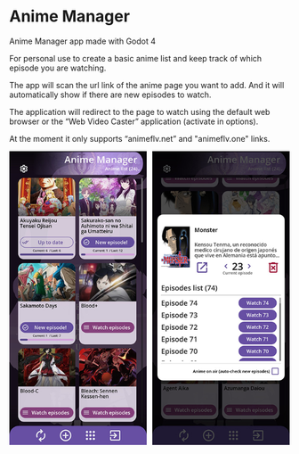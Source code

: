 # Anime Manager
Anime Manager app made with Godot 4

For personal use to create a basic anime list and keep track of which episode you are watching.

The app will scan the url link of the anime page you want to add. And it will automatically show if there are new episodes to watch.

The application will redirect to the page to watch using the default web browser or the “Web Video Caster” application (activate in options).

At the moment it only supports “animeflv.net” and "animeflv.one" links.


![Screenshoot](https://raw.githubusercontent.com/dannygaray60/anime-manager-godot4/refs/heads/main/repo_img/scrshootmix.jpg)
